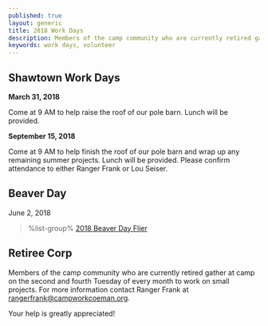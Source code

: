 ```yaml
---
published: true
layout: generic
title: 2018 Work Days
description: Members of the camp community who are currently retired gather at camp on the second and fourth Tuesday of every month to work on small projects. Your help is greatly appreciated!
keywords: work days, volunteer
---
```


## Shawtown Work Days

**March 31, 2018**

Come at 9 AM to help raise the roof of our pole barn. Lunch will be provided.

**September 15, 2018**

Come at 9 AM to help finish the roof of our pole barn and wrap up any remaining summer projects. Lunch will be provided. Please confirm attendance to either Ranger Frank or Lou Seiser.

## Beaver Day

June 2, 2018

> %list-group%
> <a href="{{ site.url }}/pdf/2018/2018-beaver-day-flier.pdf" class="list-group-item">2018 Beaver Day Flier</a>

## Retiree Corp

Members of the camp community who are currently retired gather at camp on the
second and fourth Tuesday of every month to work on small projects. For more
information contact Ranger Frank at [rangerfrank@campworkcoeman.org](mailto:rangerfrank@campworkcoeman.org).

Your help is greatly appreciated!
